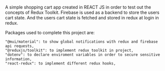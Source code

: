 A simple shopping cart app created in REACT JS in order to test out the concepts of Redux Toolkit. Firebase is used as a backend to store the users cart state. And the users cart state is fetched and stored in redux at login in redux.

Packages used to complete this project are:

    "@mui/material": to show global notifications with redux and firebase api requests,
    "@reduxjs/toolkit": to implement redux toolkit in project,
    "dotenv": to declare enviroment variables in order to secure sensitive information,
    "react-redux": to implement different redux hooks,
